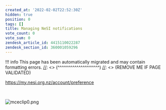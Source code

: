 ```yaml
---
created_at: '2022-02-02T22:52:30Z'
hidden: true
position: 0
tags: []
title: Managing NeSI notifications
vote_count: 0
vote_sum: 0
zendesk_article_id: 4415110022287
zendesk_section_id: 360001059296
---
```




[//]: <> (REMOVE ME IF PAGE VALIDATED)
[//]: <> (vvvvvvvvvvvvvvvvvvvv)
!!! info
    This page has been automatically migrated and may contain formatting errors.
[//]: <> (^^^^^^^^^^^^^^^^^^^^)
[//]: <> (REMOVE ME IF PAGE VALIDATED)

<https://my.nesi.org.nz/account/preference>

 

![mceclip0.png](https://support.nesi.org.nz/hc/article_attachments/4415126933903)
